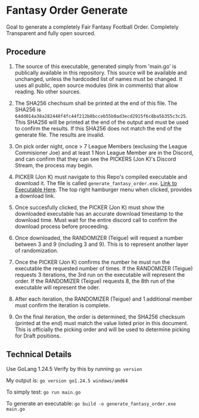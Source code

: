 # Fantasy Order Generate

Goal to generate a completely Fair Fantasy Football Order. Completely Transparent and fully open sourced. 



## Procedure

1. The source of this executable, generated simply from 'main.go' is publically available in this repository. This source will be available and unchanged, unless the hardcoded list of names must be changed. It uses all public, open source modules (link in comments) that allow reading. No other sources. 

1. The SHA256 chechsum shall be printed at the end of this file. The SHA256 is `64dd014a38a282448f4fc44f212b8bcceb55b0ad3ecd2915f6c8ba5b355c3c25`. This SHA256 will be printed at the end of the output and must be used to confirm the results. If this SHA256 does not match the end of the generate file. The results are invalid.

1. On pick order night, once > 7 League Members (exclusing the League Commisioner Joe) and at least 1 Non League Member are in the Discord, and can confirm that they can see the PICKERS (Jon K)'s Discord Stream, the process may begin.

1. PICKER (Jon K) must navigate to this Repo's compiled executable and download it. The file is called `generate_fantasy_order.exe`.  [Link to Executable Here](https://github.com/joecaraccio/FantasyFootballOrderGenerator/blob/main/generate_fantasy_order.exe). The top right hamburger menu when clicked, provides a download link.

1. Once succesfully clicked, the PICKER (Jon K) must show the downloaded executable has an accurate download timestamp to the download time. Must wait for the entire discord call to confirm the download process before proceeding.

1. Once downloaded, the RANDOMIZER (Teigue) will request a number between 3 and 9 (including 3 and 9). This is to represent another layer of randomization.

1. Once the PICKER (Jon K) confirms the number he must run the executable the requested number of times. If the RANDOMIZER (Teigue) requests 3 iterations, the 3rd run on the executable will represent the order. If the RANDOMIZER (Teigue) requests 8, the 8th run of the executable will represent the oder.

1. After each iteration, the RANDOMIZER (Teigue) and 1 additional member must confirm the iteration is complete.

1. On the final iteration, the order is determined, the SHA256 checksum (printed at the end) must match the value listed prior in this document. This is officially the picking order and will be used to determine picking for Draft positions.




## Technical Details 

Use GoLang 1.24.5
Verify by this by running `go version`

My output is: `go version go1.24.5 windows/amd64`

To simply test: `go run main.go`

To generate an executable: `go build -o generate_fantasy_order.exe main.go`
